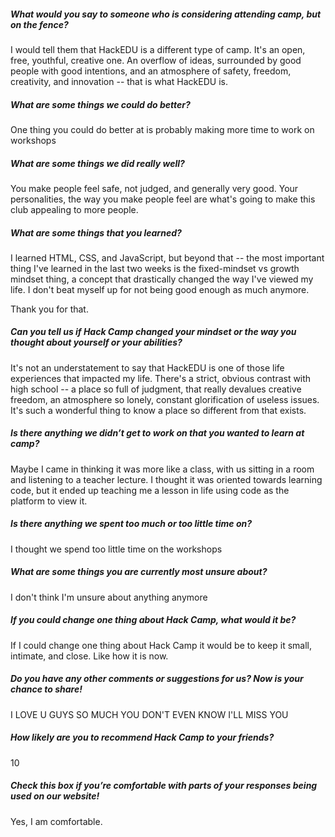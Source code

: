 ##### What would you say to someone who is considering attending camp, but on the fence?

I would tell them that HackEDU is a different type of camp. It's an open, free,
youthful, creative one. An overflow of ideas, surrounded by good people with
good intentions, and an atmosphere of safety, freedom, creativity, and
innovation -- that is what HackEDU is.

##### What are some things we could do better?

One thing you could do better at is probably making more time to work on
workshops

##### What are some things we did really well?

You make people feel safe, not judged, and generally very good. Your
personalities, the way you make people feel are what's going to make this club
appealing to more people.

##### What are some things that you learned?

I learned HTML, CSS, and JavaScript, but beyond that -- the most important thing
I've learned in the last two weeks is the fixed-mindset vs growth mindset thing,
a concept that drastically changed the way I've viewed my life. I don't beat
myself up for not being good enough as much anymore.

Thank you for that.

##### Can you tell us if Hack Camp changed your mindset or the way you thought about yourself or your abilities?

It's not an understatement to say that HackEDU is one of those life experiences
that impacted my life. There's a strict, obvious contrast with high school -- a
place so full of judgment, that really devalues creative freedom, an atmosphere
so lonely, constant glorification of useless issues. It's such a wonderful thing
to know a place so different from that exists.

##### Is there anything we didn’t get to work on that you wanted to learn at camp?

Maybe I came in thinking it was more like a class, with us sitting in a room and
listening to a teacher lecture. I thought it was oriented towards learning code,
but it ended up teaching me a lesson in life using code as the platform to view
it.

##### Is there anything we spent too much or too little time on?

I thought we spend too little time on the workshops

##### What are some things you are currently most unsure about?

I don't think I'm unsure about anything anymore

##### If you could change one thing about Hack Camp, what would it be?

If I could change one thing about Hack Camp it would be to keep it small,
intimate, and close. Like how it is now.

##### Do you have any other comments or suggestions for us? Now is your chance to share!

I LOVE U GUYS SO MUCH YOU DON'T EVEN KNOW I'LL MISS YOU 

##### How likely are you to recommend Hack Camp to your friends?

10

##### Check this box if you’re comfortable with parts of your responses being used on our website! 

Yes, I am comfortable.
